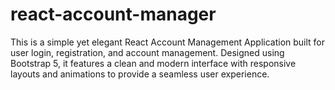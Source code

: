 # react-account-manager
This is a simple yet elegant React Account Management Application built for user login, registration, and account management. Designed using Bootstrap 5, it features a clean and modern interface with responsive layouts and animations to provide a seamless user experience.

